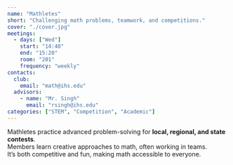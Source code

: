 ```yaml
---
name: "Mathletes"
short: "Challenging math problems, teamwork, and competitions."
cover: "./cover.jpg"
meetings:
  - days: ["Wed"]
    start: "14:40"
    end: "15:20"
    room: "201"
    frequency: "weekly"
contacts:
  club:
    email: "math@ihs.edu"
  advisors:
    - name: "Mr. Singh"
      email: "rsingh@ihs.edu"
categories: ["STEM", "Competition", "Academic"]
---
```


Mathletes practice advanced problem-solving for **local, regional, and state contests**.  
Members learn creative approaches to math, often working in teams.  
It’s both competitive and fun, making math accessible to everyone.
